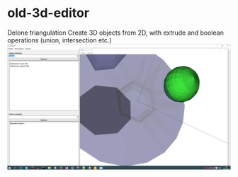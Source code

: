 # old-3d-editor
Delone triangulation
Create 3D objects from 2D, with extrude and boolean operations (union, intersection etc.)
![alt text](img/465865371.png "3d redactor screenshot")


